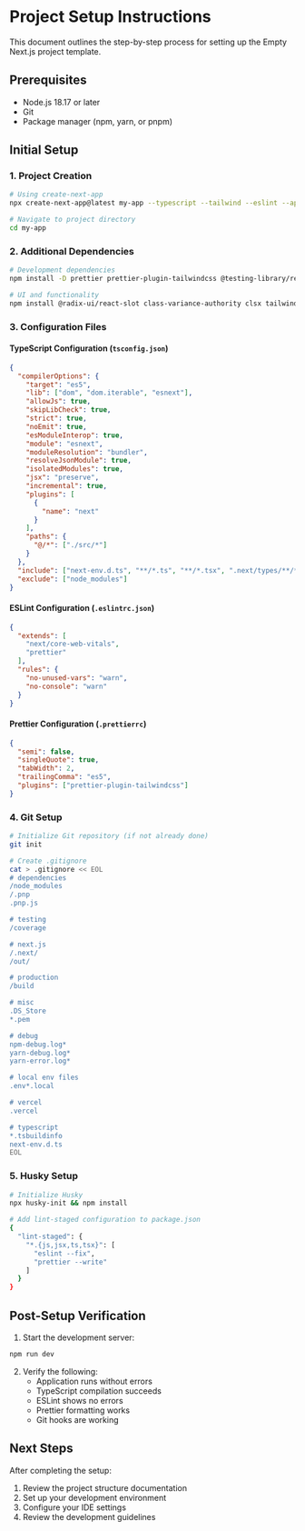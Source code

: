 # Project Setup Instructions

This document outlines the step-by-step process for setting up the Empty Next.js project template.

## Prerequisites
- Node.js 18.17 or later
- Git
- Package manager (npm, yarn, or pnpm)

## Initial Setup

### 1. Project Creation
```bash
# Using create-next-app
npx create-next-app@latest my-app --typescript --tailwind --eslint --app --src-dir --import-alias "@/*"

# Navigate to project directory
cd my-app
```

### 2. Additional Dependencies

```bash
# Development dependencies
npm install -D prettier prettier-plugin-tailwindcss @testing-library/react @testing-library/jest-dom jest jest-environment-jsdom husky lint-staged

# UI and functionality
npm install @radix-ui/react-slot class-variance-authority clsx tailwind-merge lucide-react
```

### 3. Configuration Files

#### TypeScript Configuration (`tsconfig.json`)
```json
{
  "compilerOptions": {
    "target": "es5",
    "lib": ["dom", "dom.iterable", "esnext"],
    "allowJs": true,
    "skipLibCheck": true,
    "strict": true,
    "noEmit": true,
    "esModuleInterop": true,
    "module": "esnext",
    "moduleResolution": "bundler",
    "resolveJsonModule": true,
    "isolatedModules": true,
    "jsx": "preserve",
    "incremental": true,
    "plugins": [
      {
        "name": "next"
      }
    ],
    "paths": {
      "@/*": ["./src/*"]
    }
  },
  "include": ["next-env.d.ts", "**/*.ts", "**/*.tsx", ".next/types/**/*.ts"],
  "exclude": ["node_modules"]
}
```

#### ESLint Configuration (`.eslintrc.json`)
```json
{
  "extends": [
    "next/core-web-vitals",
    "prettier"
  ],
  "rules": {
    "no-unused-vars": "warn",
    "no-console": "warn"
  }
}
```

#### Prettier Configuration (`.prettierrc`)
```json
{
  "semi": false,
  "singleQuote": true,
  "tabWidth": 2,
  "trailingComma": "es5",
  "plugins": ["prettier-plugin-tailwindcss"]
}
```

### 4. Git Setup

```bash
# Initialize Git repository (if not already done)
git init

# Create .gitignore
cat > .gitignore << EOL
# dependencies
/node_modules
/.pnp
.pnp.js

# testing
/coverage

# next.js
/.next/
/out/

# production
/build

# misc
.DS_Store
*.pem

# debug
npm-debug.log*
yarn-debug.log*
yarn-error.log*

# local env files
.env*.local

# vercel
.vercel

# typescript
*.tsbuildinfo
next-env.d.ts
EOL
```

### 5. Husky Setup

```bash
# Initialize Husky
npx husky-init && npm install

# Add lint-staged configuration to package.json
{
  "lint-staged": {
    "*.{js,jsx,ts,tsx}": [
      "eslint --fix",
      "prettier --write"
    ]
  }
}
```

## Post-Setup Verification

1. Start the development server:
```bash
npm run dev
```

2. Verify the following:
   - Application runs without errors
   - TypeScript compilation succeeds
   - ESLint shows no errors
   - Prettier formatting works
   - Git hooks are working

## Next Steps

After completing the setup:
1. Review the project structure documentation
2. Set up your development environment
3. Configure your IDE settings
4. Review the development guidelines 
